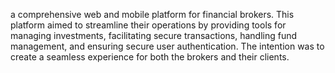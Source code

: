 a comprehensive web and mobile platform for financial brokers. This platform aimed to streamline their operations by providing tools for managing investments, facilitating secure transactions, handling fund management, and ensuring secure user authentication. The intention was to create a seamless experience for both the brokers and their clients.

